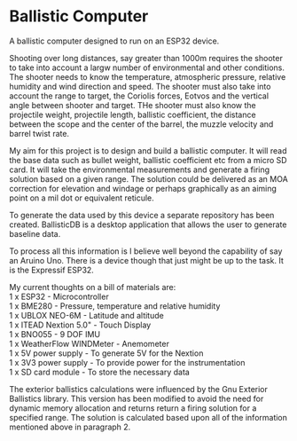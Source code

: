 # Ballistic Computer

A ballistic computer designed to run on an ESP32 device.

Shooting over long distances, say greater than 1000m requires the shooter to take into account a largw number of environmental and other conditions.  The shooter needs to know the temperature, atmospheric pressure, relative humidity and wind direction and speed.  The shooter must also take into account the range to target, the Coriolis forces, Eotvos and the vertical angle between shooter and target.  THe shooter must also know the projectile weight, projectile length, ballistic coefficient, the distance between the scope and the center of the barrel, the muzzle velocity and barrel twist rate.

My aim for this project is to design and build a ballistic computer.  It will read the base data such as bullet weight, ballistic coefficient etc from a micro SD card. It will take the environmental measurements and generate a firing solution based on a given range.  The solution could be delivered as an MOA correction for elevation and windage or perhaps graphically as an aiming point on a mil dot or equivalent reticule.

To generate the data used by this device a separate repository has been created.  BallisticDB is a desktop application that allows the user to generate baseline data.

To process all this information is I believe well beyond the capability of say an Aruino Uno.  There is a device though that just might be up to the task.  It is the Expressif ESP32.

My current thoughts on a bill of materials are:<br>
1 x ESP32                 - Microcontroller<br>
1 x BME280                - Pressure, temperature and relative humidity        
1 x UBLOX NEO-6M          - Latitude and altitude<br>
1 x ITEAD Nextion 5.0"    - Touch Display<br>
1 x BNO055                - 9 DOF IMU<br>
1 x WeatherFlow WINDMeter - Anemometer<br>
1 x 5V power supply       - To generate 5V for the Nextion<br>
1 x 3V3 power supply      - To provide power for the instrumentation<br>
1 x SD card module        - To store the necessary data

The exterior ballistics calculations were influenced by the Gnu Exterior Ballistics library.  This version has been modified to avoid the need for dynamic memory allocation and returns return a firing solution for a specified range.  The solution is calculated based upon all of the information mentioned above in paragraph 2.
